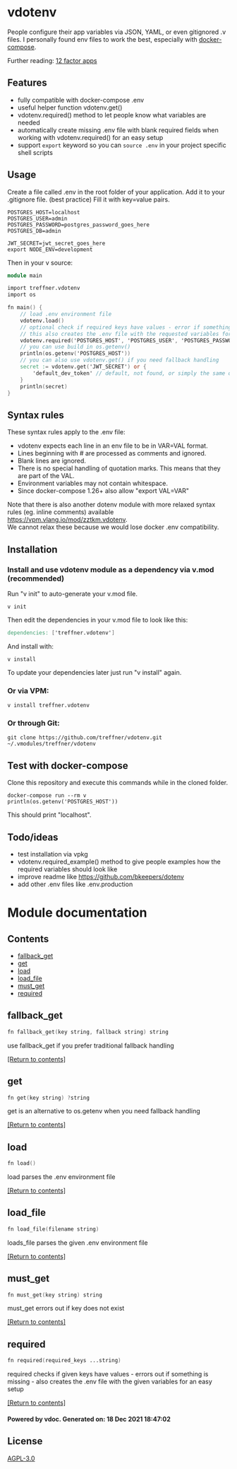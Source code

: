 # vdotenv
People configure their app variables via JSON, YAML, or even gitignored .v files. I personally found env files to work the best, especially with [docker-compose](https://docs.docker.com/compose/environment-variables/#the-env_file-configuration-option).

Further reading:
[12 factor apps](https://12factor.net/config)

## Features

- fully compatible with docker-compose .env
- useful helper function vdotenv.get()
- vdotenv.required() method to let people know what variables are needed
- automatically create missing .env file with blank required fields when working with vdotenv.required() for an easy setup
- support `export` keyword so you can `source .env` in your project specific shell scripts

## Usage
Create a file called .env in the root folder of your application.
Add it to your .gitignore file. (best practice)
Fill it with key=value pairs.

```shell
POSTGRES_HOST=localhost
POSTGRES_USER=admin
POSTGRES_PASSWORD=postgres_password_goes_here
POSTGRES_DB=admin

JWT_SECRET=jwt_secret_goes_here
export NODE_ENV=development
```

Then in your v source:
```v
module main

import treffner.vdotenv
import os

fn main() {
    // load .env environment file
    vdotenv.load()
    // optional check if required keys have values - error if something is missing
    // this also creates the .env file with the requested variables for an easy setup
    vdotenv.required('POSTGRES_HOST', 'POSTGRES_USER', 'POSTGRES_PASSWORD', 'POSTGRES_DB')
    // you can use build in os.getenv()
    println(os.getenv('POSTGRES_HOST'))
    // you can also use vdotenv.get() if you need fallback handling
    secret := vdotenv.get('JWT_SECRET') or {
        'default_dev_token' // default, not found, or simply the same on all environments
    }
    println(secret)
}
```

## Syntax rules
These syntax rules apply to the .env file:

- vdotenv expects each line in an env file to be in VAR=VAL format.
- Lines beginning with # are processed as comments and ignored.
- Blank lines are ignored.
- There is no special handling of quotation marks. This means that they are part of the VAL.
- Environment variables may not contain whitespace.
- Since docker-compose 1.26+ also allow "export VAL=VAR" 

Note that there is also another dotenv module with more relaxed syntax rules (eg. inline comments) available 
https://vpm.vlang.io/mod/zztkm.vdotenv.  
We cannot relax these because we would lose docker .env compatibility.

## Installation

### Install and use vdotenv module as a dependency via v.mod (recommended)

Run "v init" to auto-generate your v.mod file.
```shell
v init
```
Then edit the dependencies in your v.mod file to look like this: 
```v
dependencies: ['treffner.vdotenv']
```
And install with:
```shell
v install
```
To update your dependencies later just run "v install" again.

### Or via VPM:
```shell
v install treffner.vdotenv
```
<!--
Or via [vpkg](https://github.com/vpkg-project/vpkg):

 ```shell
vpkg get https://github.com/treffner/vdotenv --global
``` -->

### Or through Git:
```shell
git clone https://github.com/treffner/vdotenv.git ~/.vmodules/treffner/vdotenv
```

## Test with docker-compose
Clone this repository and execute this commands while in the cloned folder.
```shell
docker-compose run --rm v
println(os.getenv('POSTGRES_HOST'))
```
This should print "localhost".

## Todo/ideas
- test installation via vpkg
- vdotenv.required_example() method to give people examples how the required variables should look like
- improve readme like https://github.com/bkeepers/dotenv
- add other .env files like .env.production

# Module documentation

## Contents
- [fallback_get](#fallback_get)
- [get](#get)
- [load](#load)
- [load_file](#load_file)
- [must_get](#must_get)
- [required](#required)

## fallback_get
```v
fn fallback_get(key string, fallback string) string
```

use fallback_get if you prefer traditional fallback handling

[[Return to contents]](#Contents)

## get
```v
fn get(key string) ?string
```

get is an alternative to os.getenv when you need fallback handling

[[Return to contents]](#Contents)

## load
```v
fn load()
```

load parses the .env environment file

[[Return to contents]](#Contents)

## load_file
```v
fn load_file(filename string)
```

loads_file parses the given .env environment file

[[Return to contents]](#Contents)

## must_get
```v
fn must_get(key string) string
```

must_get errors out if key does not exist

[[Return to contents]](#Contents)

## required
```v
fn required(required_keys ...string)
```

required checks if given keys have values - errors out if something is missing - also creates the .env file with the given variables for an easy setup

[[Return to contents]](#Contents)

#### Powered by vdoc. Generated on: 18 Dec 2021 18:47:02

## License
[AGPL-3.0](LICENSE)
